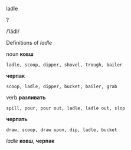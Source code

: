 ladle

?

/ˈlādl/

Definitions of _ladle_

noun
**ковш**

    ladle, scoop, dipper, shovel, trough, bailer
**черпак**

    scoop, ladle, dipper, bucket, bailer, grab

verb
**разливать**

    spill, pour, pour out, ladle, ladle out, slop
**черпать**

    draw, scoop, draw upon, dip, ladle, bucket

_ladle_
**ковш**, **черпак**